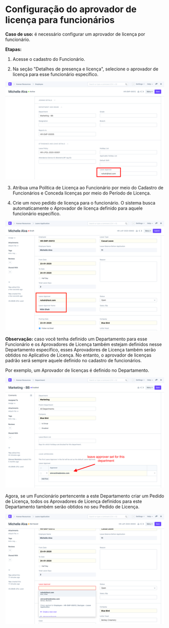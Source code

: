 # Configuração do aprovador de licença para funcionários



**Caso de uso:** é necessário configurar um aprovador de licença por funcionário.


**Etapas:**


1) Acesse o cadastro do Funcionário.


2) Na seção "Detalhes de presença e licença", selecione o aprovador de licença para esse funcionário específico.


![](/files/rVabhxn.png)


3) Atribua uma Política de Licença ao Funcionário por meio do Cadastro de Funcionários e Conceda licenças por meio do Período de Licença.


4) Crie um novo pedido de licença para o funcionário. O sistema busca automaticamente o Aprovador de licença definido para aquele funcionário específico.


![](/files/hVuDojL.png)


**Observação:** caso você tenha definido um Departamento para esse Funcionário e os Aprovadores de Licença também estejam definidos nesse Departamento específico, esses Aprovadores de Licença também serão obtidos no Aplicativo de Licença. No entanto, o aprovador de licenças padrão será sempre aquele definido no cadastro de funcionários.


Por exemplo, um Aprovador de licenças é definido no Departamento.


![](/files/wKT4Zcb.png)


Agora, se um Funcionário pertencente a este Departamento criar um Pedido de Licença, todos os Aprovadores de Licença definidos para este Departamento também serão obtidos no seu Pedido de Licença.


![](/files/3nyXGpt.png)



